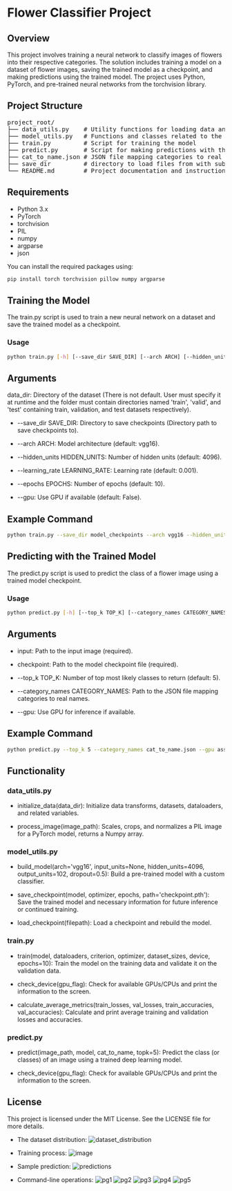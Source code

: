 # Flower Classifier Project

## Overview
This project involves training a neural network to classify images of flowers into their respective categories. The solution includes training a model on a dataset of flower images, saving the trained model as a checkpoint, and making predictions using the trained model. The project uses Python, PyTorch, and pre-trained neural networks from the torchvision library.

## Project Structure

<pre style="text-align: left;">
project_root/
├── data_utils.py    # Utility functions for loading data and preprocessing images
├── model_utils.py   # Functions and classes related to the model
├── train.py         # Script for training the model
├── predict.py       # Script for making predictions with the trained model
├── cat_to_name.json # JSON file mapping categories to real names
├── save_dir         # directory to load files from with sub-directories for train, test, and validation 
└── README.md        # Project documentation and instructions
</pre>

## Requirements
- Python 3.x
- PyTorch
- torchvision
- PIL
- numpy
- argparse
- json

You can install the required packages using:
```bash
pip install torch torchvision pillow numpy argparse
```

## Training the Model
The train.py script is used to train a new neural network on a dataset and save the trained model as a checkpoint.

### Usage

```bash
python train.py [-h] [--save_dir SAVE_DIR] [--arch ARCH] [--hidden_units HIDDEN_UNITS] [--learning_rate LEARNING_RATE] [--epochs EPOCHS] [--gpu] data_dir
```

## Arguments

data_dir: Directory of the dataset (There is not default. User must specify it at runtime and the folder must contain directories named 'train', 'valid', and 'test' containing train, validation, and test datasets respectively).

- --save_dir SAVE_DIR: Directory to save checkpoints (Directory path to save checkpoints to).

- --arch ARCH: Model architecture (default: vgg16).

- --hidden_units HIDDEN_UNITS: Number of hidden units (default: 4096).

- --learning_rate LEARNING_RATE: Learning rate (default: 0.001).

- --epochs EPOCHS: Number of epochs (default: 10).

- --gpu: Use GPU if available (default: False).


## Example Command

```bash
python train.py --save_dir model_checkpoints --arch vgg16 --hidden_units 4096 --learning_rate 0.001 --epochs 10 --gpu flowers
```

## Predicting with the Trained Model

The predict.py script is used to predict the class of a flower image using a trained model checkpoint.

### Usage

```bash
python predict.py [-h] [--top_k TOP_K] [--category_names CATEGORY_NAMES] [--gpu] input checkpoint
```

## Arguments

- input: Path to the input image (required).

- checkpoint: Path to the model checkpoint file (required).

- --top_k TOP_K: Number of top most likely classes to return (default: 5).

- --category_names CATEGORY_NAMES: Path to the JSON file mapping categories to real names.

- --gpu: Use GPU for inference if available.


## Example Command

```bash
python predict.py --top_k 5 --category_names cat_to_name.json --gpu assets/img-check.jpg model_checkpoints/vgg16_20250114_071550_val_acc_72%.pth
```

## Functionality

### data_utils.py

- initialize_data(data_dir): Initialize data transforms, datasets, dataloaders, and related variables.

- process_image(image_path): Scales, crops, and normalizes a PIL image for a PyTorch model, returns a Numpy array.

### model_utils.py

- build_model(arch='vgg16', input_units=None, hidden_units=4096, output_units=102, dropout=0.5): Build a pre-trained model with a custom classifier.

- save_checkpoint(model, optimizer, epochs, path='checkpoint.pth'): Save the trained model and necessary information for future inference or continued training.

- load_checkpoint(filepath): Load a checkpoint and rebuild the model.


### train.py

- train(model, dataloaders, criterion, optimizer, dataset_sizes, device, epochs=10): Train the model on the training data and validate it on the validation data.

- check_device(gpu_flag): Check for available GPUs/CPUs and print the information to the screen.

- calculate_average_metrics(train_losses, val_losses, train_accuracies, val_accuracies): Calculate and print average training and validation losses and accuracies.

### predict.py
- predict(image_path, model, cat_to_name, topk=5): Predict the class (or classes) of an image using a trained deep learning model.

- check_device(gpu_flag): Check for available GPUs/CPUs and print the information to the screen.


## License
This project is licensed under the MIT License. See the LICENSE file for more details.


- The dataset distribution:
![dataset_distribution](https://github.com/user-attachments/assets/896af2c7-0d4e-442c-b895-07a8ba0e4868)

- Training process:
![image](https://github.com/user-attachments/assets/53c7d37e-ae95-4153-b345-42831b184a12)

-  Sample prediction:
![predictions](https://github.com/user-attachments/assets/a11fc24c-a5cd-4cb3-8c23-0fa52206503e)

- Command-line operations:
![pg1](https://github.com/user-attachments/assets/c7d476b6-0dd9-49ab-8f88-67197addb6b6)
![pg2](https://github.com/user-attachments/assets/63044061-da78-4606-85ba-aa40e7f39d78)
![pg3](https://github.com/user-attachments/assets/565006c9-fa4c-41e7-a984-7f4e53fdcfd5)
![pg4](https://github.com/user-attachments/assets/50c1e640-8a9b-4ee6-bc06-139e0fbf5d31)
![pg5](https://github.com/user-attachments/assets/fb0014c1-327e-4ba3-87f3-49b671e50297)






